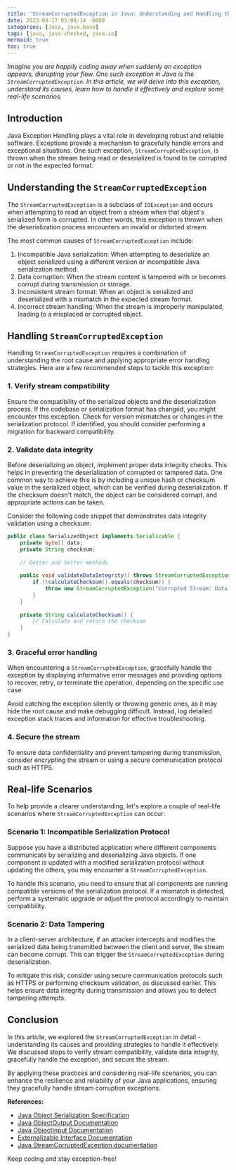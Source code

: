 ```yaml
---
title: 'StreamCorruptedException in Java: Understanding and Handling the Corruption of Streams'
date: 2023-09-17 05:04:14 -0000
categories: [Java, java.base]
tags: [java, java-checked, java.io]
mermaid: true
toc: true
---
```



_Imagine you are happily coding away when suddenly an exception appears, disrupting your flow. One such exception in Java is the `StreamCorruptedException`. In this article, we will delve into this exception, understand its causes, learn how to handle it effectively and explore some real-life scenarios._

## Introduction

Java Exception Handling plays a vital role in developing robust and reliable software. Exceptions provide a mechanism to gracefully handle errors and exceptional situations. One such exception, `StreamCorruptedException`, is thrown when the stream being read or deserialized is found to be corrupted or not in the expected format.

## Understanding the `StreamCorruptedException`

The `StreamCorruptedException` is a subclass of `IOException` and occurs when attempting to read an object from a stream when that object's serialized form is corrupted. In other words, this exception is thrown when the deserialization process encounters an invalid or distorted stream.

The most common causes of `StreamCorruptedException` include:

1. Incompatible Java serialization: When attempting to deserialize an object serialized using a different version or incompatible Java serialization method.
2. Data corruption: When the stream content is tampered with or becomes corrupt during transmission or storage.
3. Inconsistent stream format: When an object is serialized and deserialized with a mismatch in the expected stream format.
4. Incorrect stream handling: When the stream is improperly manipulated, leading to a misplaced or corrupted object.

## Handling `StreamCorruptedException`

Handling `StreamCorruptedException` requires a combination of understanding the root cause and applying appropriate error handling strategies. Here are a few recommended steps to tackle this exception:

### 1. Verify stream compatibility

Ensure the compatibility of the serialized objects and the deserialization process. If the codebase or serialization format has changed, you might encounter this exception. Check for version mismatches or changes in the serialization protocol. If identified, you should consider performing a migration for backward compatibility.

### 2. Validate data integrity

Before deserializing an object, implement proper data integrity checks. This helps in preventing the deserialization of corrupted or tampered data. One common way to achieve this is by including a unique hash or checksum value in the serialized object, which can be verified during deserialization. If the checksum doesn't match, the object can be considered corrupt, and appropriate actions can be taken.

Consider the following code snippet that demonstrates data integrity validation using a checksum:

```java
public class SerializedObject implements Serializable {
    private byte[] data;
    private String checksum;
    
    // Getter and Setter methods
    
    public void validateDataIntegrity() throws StreamCorruptedException {
        if (!calculateChecksum().equals(checksum)) {
            throw new StreamCorruptedException("Corrupted Stream: Data integrity compromised");
        }
    }
    
    private String calculateChecksum() {
        // Calculate and return the checksum
    }
}
```

### 3. Graceful error handling

When encountering a `StreamCorruptedException`, gracefully handle the exception by displaying informative error messages and providing options to recover, retry, or terminate the operation, depending on the specific use case.

Avoid catching the exception silently or throwing generic ones, as it may hide the root cause and make debugging difficult. Instead, log detailed exception stack traces and information for effective troubleshooting.

### 4. Secure the stream

To ensure data confidentiality and prevent tampering during transmission, consider encrypting the stream or using a secure communication protocol such as HTTPS.

## Real-life Scenarios

To help provide a clearer understanding, let's explore a couple of real-life scenarios where `StreamCorruptedException` can occur:

### Scenario 1: Incompatible Serialization Protocol

Suppose you have a distributed application where different components communicate by serializing and deserializing Java objects. If one component is updated with a modified serialization protocol without updating the others, you may encounter a `StreamCorruptedException`.

To handle this scenario, you need to ensure that all components are running compatible versions of the serialization protocol. If a mismatch is detected, perform a systematic upgrade or adjust the protocol accordingly to maintain compatibility.

### Scenario 2: Data Tampering

In a client-server architecture, if an attacker intercepts and modifies the serialized data being transmitted between the client and server, the stream can become corrupt. This can trigger the `StreamCorruptedException` during deserialization.

To mitigate this risk, consider using secure communication protocols such as HTTPS or performing checksum validation, as discussed earlier. This helps ensure data integrity during transmission and allows you to detect tampering attempts.

## Conclusion

In this article, we explored the `StreamCorruptedException` in detail - understanding its causes and providing strategies to handle it effectively. We discussed steps to verify stream compatibility, validate data integrity, gracefully handle the exception, and secure the stream.

By applying these practices and considering real-life scenarios, you can enhance the resilience and reliability of your Java applications, ensuring they gracefully handle stream corruption exceptions.

**References:**
- [Java Object Serialization Specification](https://docs.oracle.com/javase/8/docs/platform/serialization/spec/serialTOC.html)
- [Java ObjectOutput Documentation](https://docs.oracle.com/javase/8/docs/api/java/io/ObjectOutput.html)
- [Java ObjectInput Documentation](https://docs.oracle.com/javase/8/docs/api/java/io/ObjectInput.html)
- [Externalizable Interface Documentation](https://docs.oracle.com/javase/8/docs/api/java/io/Externalizable.html)
- [Java StreamCorruptedException documentation](https://docs.oracle.com/en/java/javase/11/docs/api/java.base/java/io/StreamCorruptedException.html)

Keep coding and stay exception-free!
